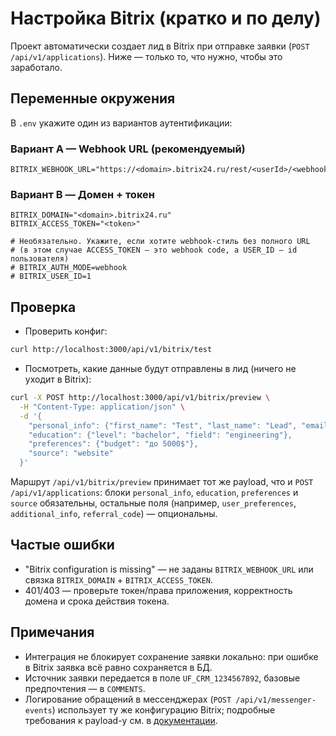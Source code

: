 # Настройка Bitrix (кратко и по делу)

Проект автоматически создает лид в Bitrix при отправке заявки (`POST /api/v1/applications`). Ниже — только то, что нужно, чтобы это заработало.

## Переменные окружения

В `.env` укажите один из вариантов аутентификации:

### Вариант A — Webhook URL (рекомендуемый)
```env
BITRIX_WEBHOOK_URL="https://<domain>.bitrix24.ru/rest/<userId>/<webhook_code>/"
```

### Вариант B — Домен + токен
```env
BITRIX_DOMAIN="<domain>.bitrix24.ru"
BITRIX_ACCESS_TOKEN="<token>"

# Необязательно. Укажите, если хотите webhook-стиль без полного URL
# (в этом случае ACCESS_TOKEN — это webhook code, а USER_ID — id пользователя)
# BITRIX_AUTH_MODE=webhook
# BITRIX_USER_ID=1
```

## Проверка

- Проверить конфиг:
```bash
curl http://localhost:3000/api/v1/bitrix/test
```

- Посмотреть, какие данные будут отправлены в лид (ничего не уходит в Bitrix):
```bash
curl -X POST http://localhost:3000/api/v1/bitrix/preview \
  -H "Content-Type: application/json" \
  -d '{
    "personal_info": {"first_name": "Test", "last_name": "Lead", "email": "test@example.com", "phone": "+10000000000"},
    "education": {"level": "bachelor", "field": "engineering"},
    "preferences": {"budget": "до 5000$"},
    "source": "website"
  }'
```

Маршрут `/api/v1/bitrix/preview` принимает тот же payload, что и `POST /api/v1/applications`: блоки `personal_info`,
`education`, `preferences` и `source` обязательны, остальные поля (например, `user_preferences`, `additional_info`,
`referral_code`) — опциональны.

## Частые ошибки

- "Bitrix configuration is missing" — не заданы `BITRIX_WEBHOOK_URL` или связка `BITRIX_DOMAIN` + `BITRIX_ACCESS_TOKEN`.
- 401/403 — проверьте токен/права приложения, корректность домена и срока действия токена.

## Примечания

- Интеграция не блокирует сохранение заявки локально: при ошибке в Bitrix заявка всё равно сохраняется в БД.
- Источник заявки передается в поле `UF_CRM_1234567892`, базовые предпочтения — в `COMMENTS`.
- Логирование обращений в мессенджерах (`POST /api/v1/messenger-events`) использует ту же конфигурацию Bitrix; подробные требования к payload-у см. в [документации](./MESSENGER_EVENTS.md).

